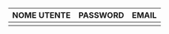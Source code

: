 | NOME UTENTE | PASSWORD | EMAIL |
| ----------- | -------- | ----- |
|             |          |       |
